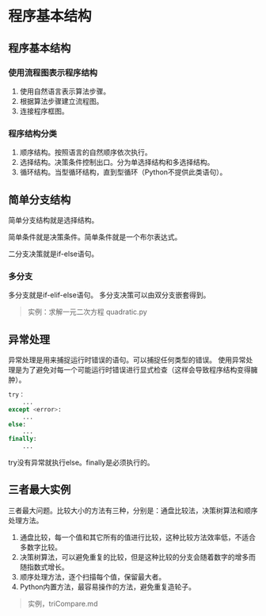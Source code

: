 # 程序基本结构

## 程序基本结构

### 使用流程图表示程序结构

1. 使用自然语言表示算法步骤。
2. 根据算法步骤建立流程图。
3. 连接程序框图。

### 程序结构分类

1. 顺序结构。按照语言的自然顺序依次执行。
2. 选择结构。决策条件控制出口。分为单选择结构和多选择结构。
3. 循环结构。当型循环结构，直到型循环（Python不提供此类语句）。

## 简单分支结构

简单分支结构就是选择结构。

简单条件就是决策条件。简单条件就是一个布尔表达式。

二分支决策就是if-else语句。

### 多分支

多分支就是if-elif-else语句。
多分支决策可以由双分支嵌套得到。

> 实例：求解一元二次方程 quadratic.py

## 异常处理

异常处理是用来捕捉运行时错误的语句。可以捕捉任何类型的错误。
使用异常处理是为了避免对每一个可能运行时错误进行显式检查（这样会导致程序结构变得臃肿）。

```python
try：
    ...
except <error>:
    ...
else:
    ...
finally:
    ...
```

try没有异常就执行else。finally是必须执行的。

## 三者最大实例

三者最大问题。比较大小的方法有三种，分别是：通盘比较法，决策树算法和顺序处理方法。

1. 通盘比较，每一个值和其它所有的值进行比较，这种比较方法效率低，不适合多数字比较。
2. 决策树算法，可以避免重复的比较，但是这种比较的分支会随着数字的增多而随指数式增长。
3. 顺序处理方法，逐个扫描每个值，保留最大者。
4. Python内置方法，最容易操作的方法，避免重复造轮子。

> 实例，triCompare.md

